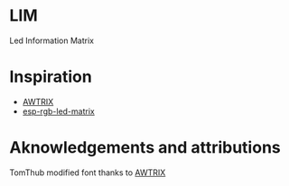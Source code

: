 # LIM
Led Information Matrix

# Inspiration
- [AWTRIX](https://github.com/awtrix/AWTRIX2.0-Controller)
- [esp-rgb-led-matrix](https://github.com/BlueAndi/esp-rgb-led-matrix)

# Aknowledgements and attributions
TomThub modified font thanks to [AWTRIX](https://github.com/awtrix/AWTRIX2.0-Controller)
